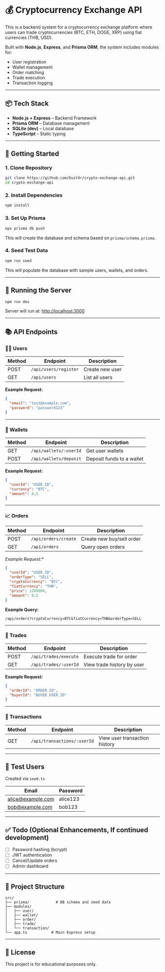 # 💰 Cryptocurrency Exchange API

This is a backend system for a cryptocurrency exchange platform where users can trade cryptocurrencies (BTC, ETH, DOGE, XRP) using fiat currencies (THB, USD).

Built with **Node.js**, **Express**, and **Prisma ORM**, the system includes modules for:
- User registration
- Wallet management
- Order matching
- Trade execution
- Transaction logging

---

## 📦 Tech Stack

- **Node.js + Express** – Backend Framework
- **Prisma ORM** – Database management
- **SQLite (dev)** – Local database
- **TypeScript** – Static typing

---

## 🚀 Getting Started

### 1. Clone Repository

```bash
git clone https://github.com/Guit4r/crypto-exchange-api.git
cd crypto-exchange-api
```

### 2. Install Dependencies

```bash
npm install
```

### 3. Set Up Prisma

```bash
npx prisma db push
```

This will create the database and schema based on `prisma/schema.prisma`.

### 4. Seed Test Data

```bash
npm run seed
```

This will populate the database with sample users, wallets, and orders.

---

## 🔌 Running the Server

```bash
npm run dev
```

Server will run at: [http://localhost:3000](http://localhost:3000)

---

## 📚 API Endpoints

### 🧑‍💼 Users

| Method | Endpoint            | Description            |
|--------|---------------------|------------------------|
| POST   | `/api/users/register` | Create new user       |
| GET    | `/api/users`          | List all users        |

**Example Request:**
```json
{
  "email": "test@example.com",
  "password": "password123"
}
```

---

### 💼 Wallets

| Method | Endpoint                    | Description                   |
|--------|-----------------------------|-------------------------------|
| GET    | `/api/wallets/:userId`      | Get user wallets              |
| POST   | `/api/wallets/deposit`      | Deposit funds to a wallet     |

**Example Request:**
```json
{
  "userId": "USER_ID",
  "currency": "BTC",
  "amount": 0.5
}
```

---

### 📈 Orders

| Method | Endpoint        | Description                     |
|--------|-----------------|---------------------------------|
| POST   | `/api/orders/create` | Create new buy/sell order  |
| GET    | `/api/orders`        | Query open orders          |

*Example Request:**
```json
{
  "userId": "USER_ID",
  "orderType": "SELL",
  "cryptoCurrency": "BTC",
  "fiatCurrency": "THB",
  "price": 1200000,
  "amount": 0.5
}
```

**Example Query:**
```
/api/orders?cryptoCurrency=BTC&fiatCurrency=THB&orderType=SELL
```

---

### 🔁 Trades

| Method | Endpoint             | Description                 |
|--------|----------------------|-----------------------------|
| POST   | `/api/trades/execute` | Execute trade for order     |
| GET    | `/api/trades/:userId` | View trade history by user  |

**Example Request:**
```json
{
  "orderId": "ORDER_ID",
  "buyerId": "BUYER_USER_ID"
}
```

---

### 📑 Transactions

| Method | Endpoint                  | Description                     |
|--------|---------------------------|---------------------------------|
| GET    | `/api/transactions/:userId` | View user transaction history |

---

## 🧪 Test Users

Created via `seed.ts`

| Email             | Password |
|-------------------|----------|
| alice@example.com | alice123 |
| bob@example.com   | bob123   |

---

## ✅ Todo (Optional Enhancements, If continued development)

- [ ] Password hashing (bcrypt)
- [ ] JWT authentication
- [ ] Cancel/Update orders
- [ ] Admin dashboard

---

## 📂 Project Structure

```
src/
├── prisma/            # DB schema and seed data
├── modules/
│   ├── user/
│   ├── wallet/
│   ├── order/
│   ├── trade/
│   └── transaction/
└── app.ts           # Main Express setup
```

---

## 📝 License

This project is for educational purposes only.